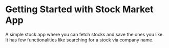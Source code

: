 # Getting Started with Stock Market App

A simple stock app where you can fetch stocks and save the ones you like.
It has few functionalities like searching for a stock via company name.
